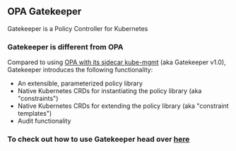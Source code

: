 ## OPA Gatekeeper

Gatekeeper is a Policy Controller for Kubernetes

### Gatekeeper is different from OPA

Compared to using [OPA with its sidecar kube-mgmt](https://www.openpolicyagent.org/docs/latest/kubernetes-tutorial/) (aka Gatekeeper v1.0), Gatekeeper introduces the following functionality:

- An extensible, parameterized policy library
- Native Kubernetes CRDs for instantiating the policy library (aka "constraints")
- Native Kubernetes CRDs for extending the policy library (aka "constraint templates")
- Audit functionality

### To check out how to use Gatekeeper head over [here](https://open-policy-agent.github.io/gatekeeper/website/docs/howto/)
